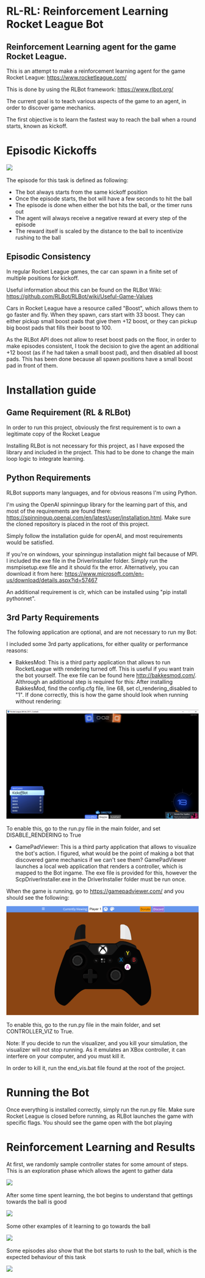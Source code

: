# RL-RL: Reinforcement Learning Rocket League Bot

## Reinforcement Learning agent for the game Rocket League.

This is an attempt to make a reinforcement learning agent for the game Rocket League: https://www.rocketleague.com/

This is done by using the RLBot framework: https://www.rlbot.org/

The current goal is to teach various aspects of the game to an agent, in order to discover game mechanics.

The first objective is to learn the fastest way to reach the ball when a round starts, known as kickoff.

# Episodic Kickoffs
![](https://github.com/danielbairamian/RL-RL/blob/master/ReadmeMedia/episode.gif)

The episode for this task is defined as following:

- The bot always starts from the same kickoff position
- Once the episode starts, the bot will have a few seconds to hit the ball
- The episode is done when either the bot hits the ball, or the timer runs out
- The agent will always receive a negative reward at every step of the episode
- The reward itself is scaled by the distance to the ball to incentivize rushing to the ball

## Episodic Consistency

In regular Rocket League games, the car can spawn in a finite set of multiple positions for kickoff.

Useful information about this can be found on the RLBot Wiki: https://github.com/RLBot/RLBot/wiki/Useful-Game-Values

Cars in Rocket League have a resource called "Boost", which allows them to go faster and fly.
When they spawn, cars start with 33 boost. They can either pickup small boost pads that give them +12 boost,
or they can pickup big boost pads that fills their boost to 100. 

As the RLBot API does not allow to reset boost pads on the floor, in order to make episodes consistent,
I took the decision to give the agent an additional +12 boost (as if he had taken a small boost pad), and
then disabled all boost pads. This has been done because all spawn positions have a small boost pad in front of them.

# Installation guide

## Game Requirement (RL & RLBot)

In order to run this project, obviously the first requirement is to own a legitimate copy of the Rocket League

Installing RLBot is not necessary for this project, as I have exposed the library and included in the project. This had to be
done to change the main loop logic to integrate learning.

## Python Requirements

RLBot supports many languages, and for obvious reasons I'm using Python.

I'm using the OpenAI spinningup library for the learning part of this, and most of the requirements are found there: 
https://spinningup.openai.com/en/latest/user/installation.html. Make sure the cloned repository is placed in the root of this project.

Simply follow the installation guide for openAI, and most requirements would be satisfied.

If you're on windows, your spinningup installation might fail because of MPI. I included the exe file in the DriverInstaller folder.
Simply run the msmpisetup.exe file and it should fix the error. Alternatively, you can download it from here: https://www.microsoft.com/en-us/download/details.aspx?id=57467 

An additional requirement is clr, which can be installed using "pip install pythonnet".

## 3rd Party Requirements

The following application are optional, and are not necessary to run my Bot:


I included some 3rd party applications, for either quality or performance reasons:

- BakkesMod: This is a third party application that allows to run RocketLeague with rendering turned off.
This is useful if you want train the bot yourself. The exe file can be found here http://bakkesmod.com/. Althrough an additional step is required for this: After installing BakkesMod, find the config.cfg
file, line 68, set cl_rendering_disabled to "1".  If done correctly, this is how the game should look when running without rendering:

![](https://github.com/danielbairamian/RL-RL/blob/master/ReadmeMedia/rendering_disabled.png)

To enable this, go to the run.py file in the main folder, and set DISABLE_RENDERING to True

- GamePadViewer: This is a third party application that allows to visualize the bot's action.
I figured, what would be the point of making a bot that discovered game mechanics if we can't see them?
GamePadViewer launches a local web application that renders a controller, which is mapped to the Bot ingame.
The exe file is provided for this, however the ScpDriverInstaller.exe in the DriverInstaller folder must be run once.


When the game is running, go to https://gamepadviewer.com/ and you should see the following:

![](https://github.com/danielbairamian/RL-RL/blob/master/ReadmeMedia/controller.png)

To enable this, go to the run.py file in the main folder, and set CONTROLLER_VIZ to True.

Note: If you decide to run the visualizer, and you kill your simulation, the visualizer will not stop running.
As it emulates an XBox controller, it can interfere on your computer, and you must kill it.

In order to kill it, run the end_vis.bat file found at the root of the project.

# Running the Bot

Once everything is installed correctly, simply run the run.py file. Make sure Rocket League is closed before running,
as RLBot launches the game with specific flags. You should see the game open with the bot playing

# Reinforcement Learning and Results

At first, we randomly sample controller states for some amount of steps. This is an exploration phase which allows the agent to gather data

![](https://github.com/danielbairamian/RL-RL/blob/master/ReadmeMedia/random_act.gif)

After some time spent learning, the bot begins to understand that gettings towards the ball is good

![](https://github.com/danielbairamian/RL-RL/blob/master/ReadmeMedia/Hit_Miss.gif)

Some other examples of it learning to go towards the ball

![](https://github.com/danielbairamian/RL-RL/blob/master/ReadmeMedia/Hit_Slow.gif)

Some episodes also show that the bot starts to rush to the ball, which is the expected behaviour of this task

![](https://github.com/danielbairamian/RL-RL/blob/master/ReadmeMedia/Hit_Fast.gif)
 

